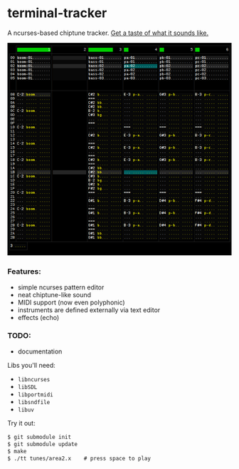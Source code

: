 terminal-tracker
================


A ncurses-based chiptune tracker.
[Get a taste of what it sounds like.](https://soundcloud.com/daniel-langner-150098802/r-type-leo-area-2)


![screenshot](media/screenshot.png)


### Features:
+ simple ncurses pattern editor
+ neat chiptune-like sound
+ MIDI support (now even polyphonic)
+ instruments are defined externally via text editor
+ effects (echo)


### TODO:
+ documentation


Libs you'll need:
- `libncurses`
- `libSDL`
- `libportmidi`
- `libsndfile`
- `libuv`


Try it out:

	$ git submodule init
	$ git submodule update
	$ make
	$ ./tt tunes/area2.x	# press space to play
